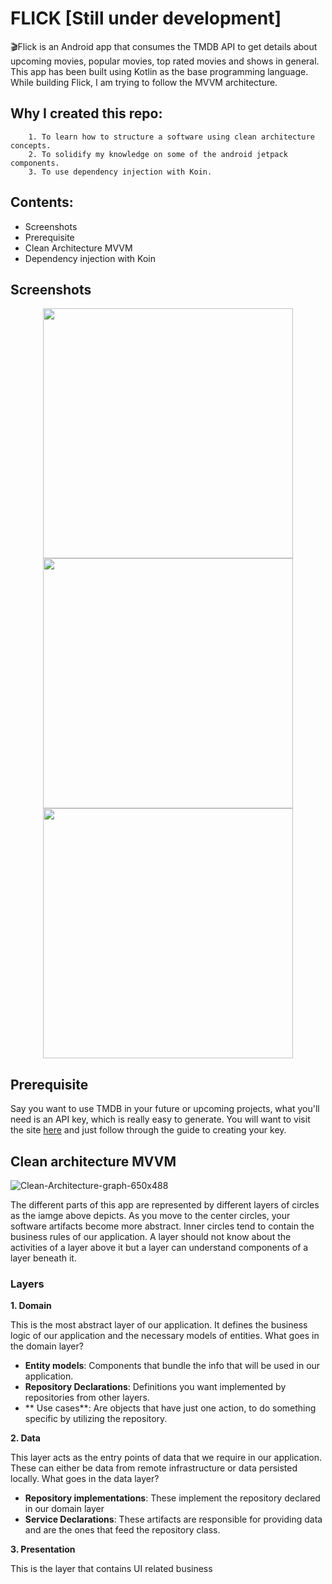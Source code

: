 # FLICK [Still under development]
🎬Flick is
an Android app that consumes the TMDB API to get details about upcoming movies, popular movies, top rated movies and shows in general. This app has been built using Kotlin as the base programming language. While building Flick, I am trying to follow the MVVM architecture.

## Why I created this repo:
        1. To learn how to structure a software using clean architecture concepts.
        2. To solidify my knowledge on some of the android jetpack components.
        3. To use dependency injection with Koin.
       

## Contents:
- Screenshots
- Prerequisite
- Clean Architecture MVVM
- Dependency injection with Koin

## Screenshots
<p align="center">
<img  src="https://i.ibb.co/br181r9/splash.jpg" height="400px">
<img  src="https://i.ibb.co/ZKbmYny/home.jpg" height="400px">
<img  src="https://i.ibb.co/bFpDY2p/details.jpg" height="400px">
</p>

## Prerequisite
Say you want to use TMDB in your future or upcoming projects, what you'll need is an API key, which is really easy to generate. You will want to visit the site [here](https://developers.themoviedb.org/3/getting-started/introduction) and just follow through the guide to creating your key.

## Clean architecture MVVM
![Clean-Architecture-graph-650x488](https://user-images.githubusercontent.com/59829833/137780349-f60383ba-ae90-415f-801c-fb1871a00e2e.png)

The different parts of this app are represented by different layers of circles as the iamge above depicts. As you move to the center circles, your software artifacts become more abstract.
Inner circles tend to contain the business rules of our application.
A layer should not know about the activities of a layer above it but a layer can understand components of a layer beneath it.

### Layers
**1. Domain**

This is the most abstract layer of our application. It defines the business logic of our application and the necessary models of entities.
What goes in the domain layer?
+ **Entity models**: Components that bundle the info that will be used in our application.
+ **Repository Declarations**: Definitions you want implemented by repositories from other layers.
+ ** Use cases**: Are objects that have just one action, to do something specific by utilizing the repository.

**2. Data**

This layer acts as the entry points of data that we require in our application. These can either be data from remote infrastructure or data persisted locally.
What goes in the data layer?
+ **Repository implementations**: These implement the repository declared in our domain layer
+ **Service Declarations**: These artifacts are responsible for providing data and are the ones that feed the repository class.

**3. Presentation**

This is the layer that contains UI related business



    